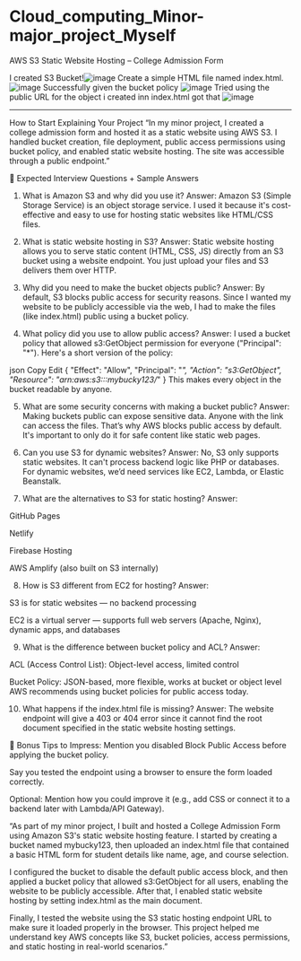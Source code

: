 # Cloud_computing_Minor-major_project_Myself

AWS S3 Static Website Hosting – College Admission Form

I created S3 Bucket!![image](https://github.com/user-attachments/assets/51c42efa-2e91-4c27-b3d7-fbd0662db661)
Create a simple HTML file named index.html. ![image](https://github.com/user-attachments/assets/7193cb6d-9afa-4b52-b2f2-45a1a58d41cd)
Successfully given the bucket policy ![image](https://github.com/user-attachments/assets/fdd48193-2326-40a4-9a18-b9fc67645e25)
Tried using the public URL for the object i created inn index.html got that ![image](https://github.com/user-attachments/assets/5854d442-dbad-46f2-a097-a078fb8defdf)


-----
 How to Start Explaining Your Project
“In my minor project, I created a college admission form and hosted it as a static website using AWS S3. I handled bucket creation, file deployment, public access permissions using bucket policy, and enabled static website hosting. The site was accessible through a public endpoint.”

🎯 Expected Interview Questions + Sample Answers
1. What is Amazon S3 and why did you use it?
Answer:
Amazon S3 (Simple Storage Service) is an object storage service. I used it because it's cost-effective and easy to use for hosting static websites like HTML/CSS files.

2. What is static website hosting in S3?
Answer:
Static website hosting allows you to serve static content (HTML, CSS, JS) directly from an S3 bucket using a website endpoint. You just upload your files and S3 delivers them over HTTP.

3. Why did you need to make the bucket objects public?
Answer:
By default, S3 blocks public access for security reasons. Since I wanted my website to be publicly accessible via the web, I had to make the files (like index.html) public using a bucket policy.

4. What policy did you use to allow public access?
Answer:
I used a bucket policy that allowed s3:GetObject permission for everyone ("Principal": "*"). Here's a short version of the policy:

json
Copy
Edit
{
  "Effect": "Allow",
  "Principal": "*",
  "Action": "s3:GetObject",
  "Resource": "arn:aws:s3:::mybucky123/*"
}
This makes every object in the bucket readable by anyone.

5. What are some security concerns with making a bucket public?
Answer:
Making buckets public can expose sensitive data. Anyone with the link can access the files. That’s why AWS blocks public access by default. It's important to only do it for safe content like static web pages.

6. Can you use S3 for dynamic websites?
Answer:
No, S3 only supports static websites. It can't process backend logic like PHP or databases. For dynamic websites, we’d need services like EC2, Lambda, or Elastic Beanstalk.

7. What are the alternatives to S3 for static hosting?
Answer:

GitHub Pages

Netlify

Firebase Hosting

AWS Amplify (also built on S3 internally)

8. How is S3 different from EC2 for hosting?
Answer:

S3 is for static websites — no backend processing

EC2 is a virtual server — supports full web servers (Apache, Nginx), dynamic apps, and databases

9. What is the difference between bucket policy and ACL?
Answer:

ACL (Access Control List): Object-level access, limited control

Bucket Policy: JSON-based, more flexible, works at bucket or object level
AWS recommends using bucket policies for public access today.

10. What happens if the index.html file is missing?
Answer:
The website endpoint will give a 403 or 404 error since it cannot find the root document specified in the static website hosting settings.

🧠 Bonus Tips to Impress:
Mention you disabled Block Public Access before applying the bucket policy.

Say you tested the endpoint using a browser to ensure the form loaded correctly.

Optional: Mention how you could improve it (e.g., add CSS or connect it to a backend later with Lambda/API Gateway).

“As part of my minor project, I built and hosted a College Admission Form using Amazon S3's static website hosting feature. I started by creating a bucket named mybucky123, then uploaded an index.html file that contained a basic HTML form for student details like name, age, and course selection.

I configured the bucket to disable the default public access block, and then applied a bucket policy that allowed s3:GetObject for all users, enabling the website to be publicly accessible. After that, I enabled static website hosting by setting index.html as the main document.

Finally, I tested the website using the S3 static hosting endpoint URL to make sure it loaded properly in the browser. This project helped me understand key AWS concepts like S3, bucket policies, access permissions, and static hosting in real-world scenarios.”

